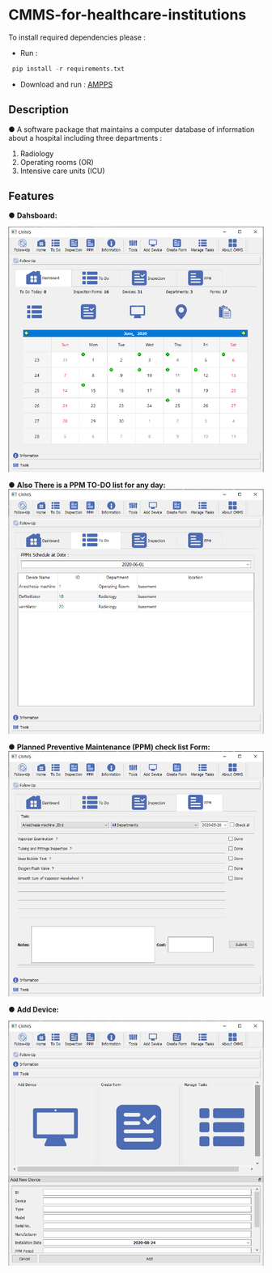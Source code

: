# CMMS-for-healthcare-institutions

To install required dependencies please :
* Run :
```python
 pip install -r requirements.txt
```
* Download and run :
 [ AMPPS](https://ampps.com/download)

## Description
● A software package that maintains a computer database of information about a hospital including three departments :
1.	Radiology
2.	Operating rooms (OR)
3.	Intensive care units (ICU)

## Features
● **Dahsboard:**

![ ](Resources/images/Dashboard.png)

● **Also There is a PPM TO-DO list for any day:**
![ ](Resources/images/TOdo1.png)

●	**Planned Preventive Maintenance (PPM) check list Form:**
![ ](Resources/images/ppm.png)

● **Add Device:**

![ ](Resources/images/addDevice.png)

